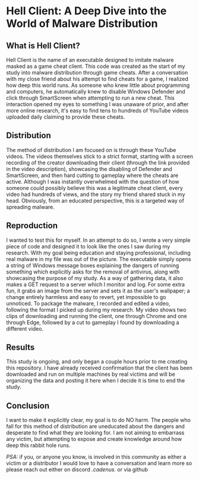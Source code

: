 # Hell Client: A Deep Dive into the World of Malware Distribution

## What is Hell Client?

Hell Client is the name of an executable designed to imitate malware masked as a game cheat client. This code was created as the start of my study into malware distribution through game cheats. After a conversation with my close friend about his attempt to find cheats for a game, I realized how deep this world runs. As someone who knew little about programming and computers, he automatically knew to disable Windows Defender and click through SmartScreen when attempting to run a new cheat. This interaction opened my eyes to something I was unaware of prior, and after more online research, it's easy to find tens to hundreds of YouTube videos uploaded daily claiming to provide these cheats. 

## Distribution
The method of distribution I am focused on is through these YouTube videos. The videos themselves stick to a strict format, starting with a screen recording of the creator downloading their client (through the link provided in the video description), showcasing the disabling of Defender and SmartScreen, and then hard cutting to gameplay where the cheats are active. Although I was instantly overwhelmed with the question of how someone could possibly believe this was a legitimate cheat client, every video had hundreds of views, and the story my friend shared stuck in my head. Obviously, from an educated perspective, this is a targeted way of spreading malware. 

## Reproduction
I wanted to test this for myself. In an attempt to do so, I wrote a very simple piece of code and designed it to look like the ones I saw during my research. With my goal being education and staying professional, including real malware in my file was out of the picture. The executable simply opens a string of Windows message boxes explaining the dangers of running something which explicitly asks for the removal of antivirus, along with showcasing the purpose of my study. As a way of gathering data, it also makes a GET request to a server which I monitor and log. For some extra fun, it grabs an image from the server and sets it as the user's wallpaper; a change entirely harmless and easy to revert, yet impossible to go unnoticed. To package the malware, I recorded and edited a video, following the format I picked up during my research. My video shows two clips of downloading and running the client, one through Chrome and one through Edge, followed by a cut to gameplay I found by downloading a different video.

## Results
This study is ongoing, and only began a couple hours prior to me creating this repository. I have already received confirmation that the client has been downloaded and run on multiple machines by real victims and will be organizing the data and posting it here when I decide it is time to end the study.

## Conclusion
I want to make it explicitly clear, my goal is to do NO harm. The people who fall for this method of distribution are uneducated about the dangers and desperate to find what they are looking for. I am not aiming to embarrass any victim, but attempting to expose and create knowledge around how deep this rabbit hole runs.

*PSA:* if you, or anyone you know, is involved in this community as either a victim or a distributor I would love to have a conversation and learn more so please reach out either on discord *.cadenus.* or via github
